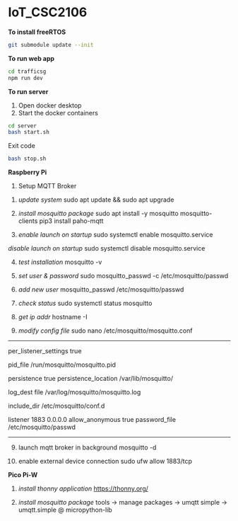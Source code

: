 
# IoT_CSC2106

**To install freeRTOS**
```bash
git submodule update --init
```

**To run web app**
```bash
cd trafficsg
npm run dev
```

**To run server**
1. Open docker desktop
2. Start the docker containers
```bash
cd server
bash start.sh
```
Exit code
 ```bash
bash stop.sh
```

**Raspberry Pi**
1. Setup MQTT Broker
1) *update system*
sudo apt update && sudo apt upgrade

2) *install mosquitto package*
sudo apt install -y mosquitto mosquitto-clients
pip3 install paho-mqtt

3) *enable launch on startup*
sudo systemctl enable mosquitto.service

*disable launch on startup*
sudo systemctl disable mosquitto.service

4) *test installation*
mosquitto -v

5) *set user & password*
sudo mosquitto_passwd -c /etc/mosquitto/passwd <USERNAME>

6) *add new user*
mosquitto_passwd /etc/mosquitto/passwd <USERNAME>

7) *check status*
sudo systemctl status mosquitto

9) *get ip addr*
hostname -I

8) *modify config file*
sudo nano /etc/mosquitto/mosquitto.conf

***************************************
per_listener_settings true

pid_file /run/mosquitto/mosquitto.pid

persistence true
persistence_location /var/lib/mosquitto/

log_dest file /var/log/mosquitto/mosquitto.log

include_dir /etc/mosquitto/conf.d

listener 1883 0.0.0.0
allow_anonymous true
password_file /etc/mosquitto/passwd
***************************************

9) launch mqtt broker in background
mosquitto -d

10) enable external device connection
sudo ufw allow 1883/tcp


**Pico Pi-W**
1) *install thonny application*
https://thonny.org/

2) *install mosquitto package*
tools -> manage packages -> umqtt simple -> umqtt.simple @ micropython-lib

